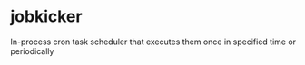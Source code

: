 # jobkicker
In-process cron task scheduler that executes them once in specified time or periodically
